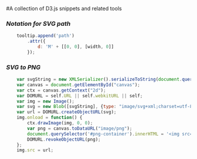 #A collection of D3.js snippets and related tools

### *Notation for SVG path*

```javascript
    tooltip.append('path')
        .attr({
            d: 'M' + [[0, 0], [width, 0]]
        });
```

### *SVG to PNG*

```javascript
    var svgString = new XMLSerializer().serializeToString(document.querySelector('svg'));
    var canvas = document.getElementById("canvas");
    var ctx = canvas.getContext("2d");
    var DOMURL = self.URL || self.webkitURL || self;
    var img = new Image();
    var svg = new Blob([svgString], {type: "image/svg+xml;charset=utf-8"});
    var url = DOMURL.createObjectURL(svg);
    img.onload = function() {
        ctx.drawImage(img, 0, 0);
        var png = canvas.toDataURL("image/png");
        document.querySelector('#png-container').innerHTML = '<img src="'+png+'"/>';
        DOMURL.revokeObjectURL(png);
    };
    img.src = url;
```
